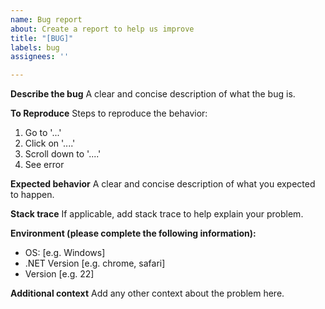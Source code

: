 ```yaml
---
name: Bug report
about: Create a report to help us improve
title: "[BUG]"
labels: bug
assignees: ''

---
```


**Describe the bug**
A clear and concise description of what the bug is.

**To Reproduce**
Steps to reproduce the behavior:
1. Go to '...'
2. Click on '....'
3. Scroll down to '....'
4. See error

**Expected behavior**
A clear and concise description of what you expected to happen.

**Stack trace**
If applicable, add stack trace to help explain your problem.

**Environment (please complete the following information):**
 - OS: [e.g. Windows]
 - .NET Version [e.g. chrome, safari]
 - Version [e.g. 22]

**Additional context**
Add any other context about the problem here.
